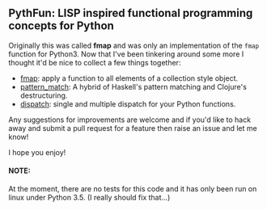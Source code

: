 ## PythFun: LISP inspired functional programming concepts for Python

Originally this was called **fmap** and was only an implementation of the `fmap` function for Python3. Now that I've been tinkering around some more I thought it'd be nice to collect a few things together:

- [fmap](fmap_README.md): apply a function to all elements of a collection style object.
- [pattern_match](pattern_match_README.md): A hybrid of Haskell's pattern matching and Clojure's destructuring.
- [dispatch](dispatch_README.md): single and multiple dispatch for your Python functions.

Any suggestions for improvements are welcome and if you'd like to hack away and submit a pull request for a feature then raise an issue and let me know!

I hope you enjoy!


#### NOTE:
At the moment, there are no tests for this code and it has only been run on linux under Python 3.5. (I really should fix that...)
